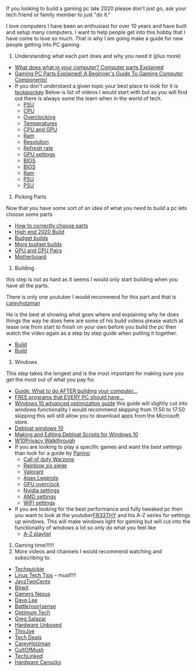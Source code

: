 If you looking to build a gaming pc late 2020 please don&#39;t just go, ask your tech friend or family member to just &quot;do it.&quot;

I love computers I have been an enthusiast for over 10 years and have built and setup many computers. I want to help people get into this hobby that I have come to love so much. That is why I am going make a guide for new people getting into PC gaming.

1. Understanding what each part does and why you need it (plus more)

- [What does what in your computer? Computer parts Explained](https://www.youtube.com/watch?v=ExxFxD4OSZ0)
- [Gaming PC Parts Explained! A Beginner&#39;s Guide To Gaming Computer Components!](https://www.youtube.com/watch?v=2joA_S92p64)
- If you don&#39;t understand a given topic your best place to look for it is [teckquickey](https://www.youtube.com/channel/UC0vBXGSyV14uvJ4hECDOl0Q) Below is list of videos I would start with but as you will find out there is always some the learn when in the world of tech.
  - [PSU](https://www.youtube.com/watch?v=lqThn3C-zg4)
  - [CPU](https://www.youtube.com/watch?v=wnS50lJicXc)
  - [Overclocking](https://www.youtube.com/watch?v=yyv9Y2miV64)
  - [Temperatures](https://www.youtube.com/watch?v=VuP6I0mOb1s)
  - [CPU and GPU](https://www.youtube.com/watch?v=1kypaBjJ-pg&amp;t=147s)
  - [Ram](https://www.youtube.com/watch?v=OT-qAQLGkGo)
  - [Resolution](https://www.youtube.com/watch?v=XqdPciq2yJs)
  - [Refresh rate](https://www.youtube.com/watch?v=YCWZ_kWTB9w)
  - [GPU settings](https://www.youtube.com/watch?v=QDpsVVJXYAs&amp;t=194s)
  - [BIOS](https://www.youtube.com/watch?v=zIYkol851dU)
  - [BIOS](https://www.youtube.com/watch?v=D1R2ttrvbdI)
  - [Ram](https://www.youtube.com/watch?v=vc8G5_sW8lk)
  - [PSU](https://www.youtube.com/watch?v=RUk8CUu30X0)
  - [PSU](https://www.youtube.com/watch?v=dOXTZizoknc)

1. Picking Parts

Now that you have some sort of an idea of what you need to build a pc lets choose some parts

- [How to correctly choose parts](https://www.youtube.com/watch?v=j_DcWgxMZ3k)
- [High end 2020 Build](https://www.youtube.com/watch?v=a2PnPN8vVUo)
- [Budget builds](https://www.youtube.com/watch?v=I-316YvzhrQ&amp;t=18s)
- [More budget builds](https://www.youtube.com/watch?v=gbAq031smbs)
- [GPU and CPU Pairs](https://www.youtube.com/watch?v=AihX9OjqnYc)
- [Motherboard](https://www.youtube.com/watch?v=TbGjYumO_aw)

1. Building

this step is not as hard as it seems I would only start building when you have all the parts.

There is only one youtuber I would recommend for this part and that is [careyholzman](https://www.youtube.com/user/CareyHolzman)

He is the best at showing what goes where and explaining why he does things the way he does here are some of his build videos please watch at lease one from start to finish on your own before you build the pc then watch the video again as a step by step guide when putting it together.

- [Build](https://www.youtube.com/watch?v=FfbEcDff2Z0)
- [Build](https://www.youtube.com/watch?v=Z-j9ILxpsCA)

1. Windows

This step takes the longest and is the most important for making sure you get the most out of what you pay for.

- [Guide: What to do AFTER building your computer...](https://www.youtube.com/watch?v=RYYoCXh2gtw)
- [FREE programs that EVERY PC should have...](https://www.youtube.com/watch?v=PRbMfZKuRUo)
- [Windows 10 advanced optimization guide](https://www.youtube.com/watch?v=l6uQR_aBYxg&amp;t=457s) this guide will slightly cut into windows functionality I would recommend skipping from 11:50 to 17:50 skipping this will still allow you to download apps from the Microsoft store.
- [Debloat windows 10](https://www.youtube.com/watch?v=8E6OT_QcHaU)
- [Making and Editing Debloat Scripts for Windows 10](https://www.youtube.com/watch?v=y53p1d5P6LA)
- [W10Privacy Walkthrough](https://www.youtube.com/watch?v=qttbd2Ouxmc)
- If you are looking to play a specific games and want the best settings than look for a guide by [Panjno](https://www.youtube.com/user/PanjnoTutorials)
  - [Call of duty Warzone](https://www.youtube.com/watch?v=FU8S3srYtbg)
  - [Rainbow six siege](https://www.youtube.com/watch?v=Q5psNE7nGCg)
  - [Valorant](https://www.youtube.com/watch?v=OWFnl2dZfQo)
  - [Apex Legends](https://www.youtube.com/watch?v=SdqvkbDP4Dc)
  - [GPU overclock](https://www.youtube.com/watch?v=k1dGwFOdFLI&amp;t=646s)
  - [Nvidia settings](https://www.youtube.com/watch?v=jZrnfWpENTo&amp;t=464s)
  - [AMD settings](https://www.youtube.com/watch?v=K1N4vV5BSoI)
  - [WIFI settings](https://www.youtube.com/watch?v=bAke9R-k3so&amp;t=181s)
- If you are looking for the best performance and fully tweaked pc then you want to look at the youtuber[FR33THY](https://www.youtube.com/user/chrisfreeth) and his A-Z series for settings up windows. This will make windows light for gaming but will cut into the functionality of windows a lot so only do what you feel like
  - [A-Z playlist](https://www.youtube.com/playlist?list=PLykpkrQ1xVu1jTFCju1cmY9UAHw99aGWW)

1. Gaming time!!!!!!
2. More videos and channels I would recommend watching and subscribing to.
  - [Techquickie](https://www.youtube.com/channel/UC0vBXGSyV14uvJ4hECDOl0Q)
  - [Linus Tech Tips](https://www.youtube.com/user/LinusTechTips) – must!!!!
  - [JayzTwoCents](https://www.youtube.com/user/Jayztwocents)
  - [Bitwit](https://www.youtube.com/user/AwesomeSauceNews)
  - [Gamers Nexus](https://www.youtube.com/user/GamersNexus)
  - [Dave Lee](https://www.youtube.com/channel/UCVYamHliCI9rw1tHR1xbkfw)
  - [Battle(non)sense](https://www.youtube.com/channel/UCP7QY6L5pvmm0-stL-pNFrw)
  - [Optimum Tech](https://www.youtube.com/channel/UCRYOj4DmyxhBVrdvbsUwmAA)
  - [Greg Salazar](https://www.youtube.com/channel/UCmbkRUS_4Efdt5UIhwNqtcw)
  - [Hardware Unboxed](https://www.youtube.com/channel/UCI8iQa1hv7oV_Z8D35vVuSg)
  - [ThioJoe](https://www.youtube.com/c/ThioJoe/videos)
  - [Tech Deals](https://www.youtube.com/channel/UCCss3QxegBkF8BAetIo0qXA)
  - [CareyHolzman](https://www.youtube.com/channel/UCmWNCO9wSjzOz1UV8jCvIHA)
  - [CultOfMush](https://www.youtube.com/channel/UC7Cj7VhPm234Zclm0_rTGPg)
  - [TechLinked](https://www.youtube.com/channel/UCeeFfhMcJa1kjtfZAGskOCA)
  - [Hardware Canucks](https://www.youtube.com/channel/UCTzLRZUgelatKZ4nyIKcAbg)
